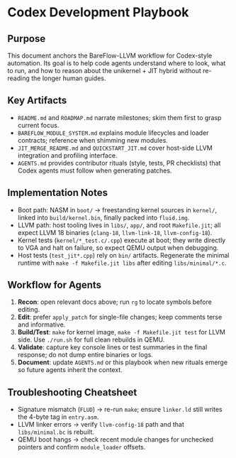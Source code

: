 # Codex Development Playbook

## Purpose
This document anchors the BareFlow-LLVM workflow for Codex-style automation. Its goal is to help code agents understand where to look, what to run, and how to reason about the unikernel + JIT hybrid without re-reading the longer human guides.

## Key Artifacts
- `README.md` and `ROADMAP.md` narrate milestones; skim them first to grasp current focus.
- `BAREFLOW_MODULE_SYSTEM.md` explains module lifecycles and loader contracts; reference when shimming new modules.
- `JIT_MERGE_README.md` and `QUICKSTART_JIT.md` cover host-side LLVM integration and profiling interface.
- `AGENTS.md` provides contributor rituals (style, tests, PR checklists) that Codex agents must follow when generating patches.

## Implementation Notes
- Boot path: NASM in `boot/` → freestanding kernel sources in `kernel/`, linked into `build/kernel.bin`, finally packed into `fluid.img`.
- LLVM path: host tooling lives in `libs/`, `app/`, and root `Makefile.jit`; all expect LLVM 18 binaries (`clang-18`, `llvm-link-18`, `llvm-config-18`).
- Kernel tests (`kernel/*_test.c/.cpp`) execute at boot; they write directly to VGA and halt on failure, so expect QEMU output when debugging.
- Host tests (`test_jit*.cpp`) rely on `bin/` artifacts. Regenerate the minimal runtime with `make -f Makefile.jit libs` after editing `libs/minimal/*.c`.

## Workflow for Agents
1. **Recon**: open relevant docs above; run `rg` to locate symbols before editing.
2. **Edit**: prefer `apply_patch` for single-file changes; keep comments terse and informative.
3. **Build/Test**: `make` for kernel image, `make -f Makefile.jit test` for LLVM side. Use `./run.sh` for full clean rebuilds in QEMU.
4. **Validate**: capture key console lines or test summaries in the final response; do not dump entire binaries or logs.
5. **Document**: update `AGENTS.md` or this playbook when new rituals emerge so future agents inherit the context.

## Troubleshooting Cheatsheet
- Signature mismatch (`FLUD`) → re-run `make`; ensure `linker.ld` still writes the 4-byte tag in `entry.asm`.
- LLVM linker errors → verify `llvm-config-18` path and that `libs/minimal.bc` is rebuilt.
- QEMU boot hangs → check recent module changes for unchecked pointers and confirm `module_loader` offsets.
